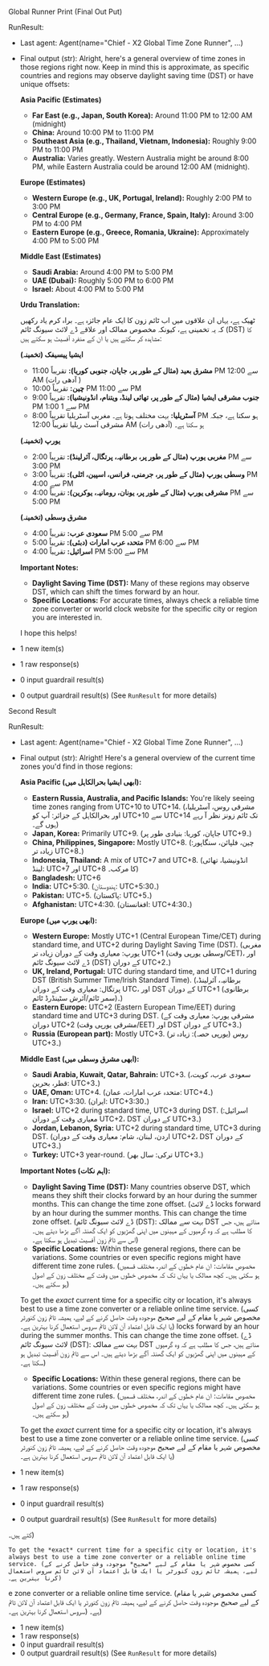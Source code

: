 Global Runner
Print (Final Out Put)

RunResult:
- Last agent: Agent(name="Chief - X2 Global Time Zone Runner", ...)
- Final output (str):
    Alright, here's a general overview of time zones in those regions right now. Keep in mind this is approximate, as specific countries and regions may observe daylight saving time (DST) or have 
unique offsets:

    **Asia Pacific (Estimates)**

    *   **Far East (e.g., Japan, South Korea):** Around 11:00 PM to 12:00 AM (midnight)
    *   **China:** Around 10:00 PM to 11:00 PM
    *   **Southeast Asia (e.g., Thailand, Vietnam, Indonesia):** Roughly 9:00 PM to 11:00 PM      
    *   **Australia:** Varies greatly. Western Australia might be around 8:00 PM, while Eastern Australia could be around 12:00 AM (midnight).

    **Europe (Estimates)**

    *   **Western Europe (e.g., UK, Portugal, Ireland):** Roughly 2:00 PM to 3:00 PM
    *   **Central Europe (e.g., Germany, France, Spain, Italy):** Around 3:00 PM to 4:00 PM       
    *   **Eastern Europe (e.g., Greece, Romania, Ukraine):** Approximately 4:00 PM to 5:00 PM     

    **Middle East (Estimates)**

    *   **Saudi Arabia:** Around 4:00 PM to 5:00 PM
    *   **UAE (Dubai):** Roughly 5:00 PM to 6:00 PM
    *   **Israel:** About 4:00 PM to 5:00 PM

    **Urdu Translation:**

    ٹھیک ہے، یہاں ان علاقوں میں اب ٹائم زون کا ایک عام جائزہ ہے۔ براہ کرم یاد رکھیں کہ یہ تخمینی ہے، کیونکہ مخصوص ممالک اور علاقے ڈے لائٹ سیونگ ٹائم (DST) کا مشاہدہ کر سکتے ہیں یا ان کے منفرد آفسیٹ ہو سکتے ہیں:

    **ایشیا پیسیفک (تخمینہ)**

    *   **مشرق بعید (مثال کے طور پر، جاپان، جنوبی کوریا):** تقریباً 11:00 PM سے 12:00 AM (آدھی رات
)
    *   **چین:** تقریباً 10:00 PM سے 11:00 PM
    *   **جنوب مشرقی ایشیا (مثال کے طور پر، تھائی لینڈ، ویتنام، انڈونیشیا):** تقریباً 9:00 PM سے 1
1:00 PM
    *   **آسٹریلیا:** بہت مختلف ہوتا ہے۔ مغربی آسٹریلیا تقریباً 8:00 PM ہو سکتا ہے، جبکہ مشرقی آسٹ
ریلیا تقریباً 12:00 AM (آدھی رات) ہو سکتا ہے۔

    **یورپ (تخمینہ)**

    *   **مغربی یورپ (مثال کے طور پر، برطانیہ، پرتگال، آئرلینڈ):** تقریباً 2:00 PM سے 3:00 PM     
    *   **وسطی یورپ (مثال کے طور پر، جرمنی، فرانس، اسپین، اٹلی):** تقریباً 3:00 PM سے 4:00 PM     
    *   **مشرقی یورپ (مثال کے طور پر، یونان، رومانیہ، یوکرین):** تقریباً 4:00 PM سے 5:00 PM       

    **مشرق وسطی (تخمینہ)**

    *   **سعودی عرب:** تقریباً 4:00 PM سے 5:00 PM
    *   **متحدہ عرب امارات (دبئی):** تقریباً 5:00 PM سے 6:00 PM
    *   **اسرائیل:** تقریباً 4:00 PM سے 5:00 PM

    **Important Notes:**

    *   **Daylight Saving Time (DST):** Many of these regions may observe DST, which can shift the times forward by an hour.
    *   **Specific Locations:** For accurate times, always check a reliable time zone converter or world clock website for the specific city or region you are interested in.

    I hope this helps!
- 1 new item(s)
- 1 raw response(s)
- 0 input guardrail result(s)
- 0 output guardrail result(s)
(See `RunResult` for more details)

Second Result


RunResult:
- Last agent: Agent(name="Chief - X2 Global Time Zone Runner", ...)
- Final output (str):
    Alright! Here's a general overview of the current time zones you'd find in those regions:

    **Asia Pacific (ابھی ایشیا بحرالکاہل میں):**

    *   **Eastern Russia, Australia, and Pacific Islands:** You're likely seeing time zones ranging from UTC+10 to UTC+14. (مشرقی روس، آسٹریلیا، اور بحرالکاہل کے جزائر: آپ کو UTC+10 سے UTC+14 تک ٹائم زونز نظر آ رہے ہوں گے۔)
    *   **Japan, Korea:** Primarily UTC+9. (جاپان، کوریا: بنیادی طور پر UTC+9۔)
    *   **China, Philippines, Singapore:** Mostly UTC+8. (چین، فلپائن، سنگاپور: زیادہ تر UTC+8۔)  
    *   **Indonesia, Thailand:** A mix of UTC+7 and UTC+8. (انڈونیشیا، تھائی لینڈ: UTC+7 اور UTC+8 کا مرکب۔)
    *   **Bangladesh:** UTC+6
    *   **India:** UTC+5:30. (ہندوستان: UTC+5:30۔)
    *   **Pakistan:** UTC+5. (پاکستان: UTC+5۔)
    *   **Afghanistan:** UTC+4:30. (افغانستان: UTC+4:30۔)

    **Europe (ابھی یورپ میں):**

    *   **Western Europe:** Mostly UTC+1 (Central European Time/CET) during standard time, and UTC+2 during Daylight Saving Time (DST). (مغربی یورپ: معیاری وقت کے دوران زیادہ تر UTC+1 (وسطی یورپی 
وقت/CET)، اور ڈے لائٹ سیونگ ٹائم (DST) کے دوران UTC+2۔)
    *   **UK, Ireland, Portugal:** UTC during standard time, and UTC+1 during DST (British Summer 
Time/Irish Standard Time). (برطانیہ، آئرلینڈ، پرتگال: معیاری وقت کے دوران UTC، اور DST کے دوران UTC+1 (برطانوی سمر ٹائم/آئرش سٹینڈرڈ ٹائم)۔)
    *   **Eastern Europe:** UTC+2 (Eastern European Time/EET) during standard time and UTC+3 during DST. (مشرقی یورپ: معیاری وقت کے دوران UTC+2 (مشرقی یورپی وقت/EET) اور DST کے دوران UTC+3۔)      
    *   **Russia (European part):** Mostly UTC+3. (روس (یورپی حصہ): زیادہ تر UTC+3۔)

    **Middle East (ابھی مشرق وسطی میں):**

    *   **Saudi Arabia, Kuwait, Qatar, Bahrain:** UTC+3. (سعودی عرب، کویت، قطر، بحرین: UTC+3۔)    
    *   **UAE, Oman:** UTC+4. (متحدہ عرب امارات، عمان: UTC+4۔)
    *   **Iran:** UTC+3:30. (ایران: UTC+3:30۔)
    *   **Israel:** UTC+2 during standard time, UTC+3 during DST. (اسرائیل: معیاری وقت کے دوران UTC+2، DST کے دوران UTC+3۔)
    *   **Jordan, Lebanon, Syria:** UTC+2 during standard time, UTC+3 during DST. (اردن، لبنان، شام: معیاری وقت کے دوران UTC+2، DST کے دوران UTC+3۔)
    *   **Turkey:** UTC+3 year-round. (ترکی: سال بھر UTC+3۔)

    **Important Notes (اہم نکات):**

    *   **Daylight Saving Time (DST):** Many countries observe DST, which means they shift their clocks forward by an hour during the summer months. This can change the time zone offset. (ڈے لائٹ 
locks forward by an hour during the summer months. This can change the time zone offset. (ڈے لائٹ 
سیونگ ٹائم (DST): بہت سے ممالک DST مناتے ہیں، جس کا مطلب ہے کہ وہ گرمیوں کے مہینوں میں اپنی گھڑیوں کو ایک گھنٹہ آگے بڑھا دیتے ہیں۔ اس سے ٹائم زون آفسیٹ تبدیل ہو سکتا ہے۔)
    *   **Specific Locations:** Within these general regions, there can be variations. Some countries or even specific regions might have different time zone rules. (مخصوص مقامات: ان عام خطوں کے اندر، مختلف قسمیں ہو سکتی ہیں۔ کچھ ممالک یا یہاں تک کہ مخصوص خطوں میں وقت کے مختلف زون کے اصول ہو سکتے ہیں۔)

    To get the *exact* current time for a specific city or location, it's always best to use a time zone converter or a reliable online time service. (کسی مخصوص شہر یا مقام کے لیے *صحیح* موجودہ وقت حاصل کرنے کے لیے، ہمیشہ ٹائم زون کنورٹر یا ایک قابل اعتماد آن لائن ٹائم سروس استعمال کرنا بہترین ہے۔)
locks forward by an hour during the summer months. This can change the time zone offset. (ڈے لائٹ 
سیونگ ٹائم (DST): بہت سے ممالک DST مناتے ہیں، جس کا مطلب ہے کہ وہ گرمیوں کے مہینوں میں اپنی گھڑیوں کو ایک گھنٹہ آگے بڑھا دیتے ہیں۔ اس سے ٹائم زون آفسیٹ تبدیل ہو سکتا ہے۔)
    *   **Specific Locations:** Within these general regions, there can be variations. Some countries or even specific regions might have different time zone rules. (مخصوص مقامات: ان عام خطوں کے اندر، مختلف قسمیں ہو سکتی ہیں۔ کچھ ممالک یا یہاں تک کہ مخصوص خطوں میں وقت کے مختلف زون کے اصول ہو سکتے ہیں۔)

    To get the *exact* current time for a specific city or location, it's always best to use a time zone converter or a reliable online time service. (کسی مخصوص شہر یا مقام کے لیے *صحیح* موجودہ وقت حاصل کرنے کے لیے، ہمیشہ ٹائم زون کنورٹر یا ایک قابل اعتماد آن لائن ٹائم سروس استعمال کرنا بہترین ہے۔)
- 1 new item(s)
- 1 raw response(s)
- 0 input guardrail result(s)
- 0 output guardrail result(s)
(See `RunResult` for more details)

کتے ہیں۔)

    To get the *exact* current time for a specific city or location, it's always best to use a time zone converter or a reliable online time service. (کسی مخصوص شہر یا مقام کے لیے *صحیح* موجودہ وقت حاصل کرنے کے لیے، ہمیشہ ٹائم زون کنورٹر یا ایک قابل اعتماد آن لائن ٹائم سروس استعمال کرنا بہترین ہے۔)
e zone converter or a reliable online time service. (کسی مخصوص شہر یا مقام کے لیے *صحیح* موجودہ وقت حاصل کرنے کے لیے، ہمیشہ ٹائم زون کنورٹر یا ایک قابل اعتماد آن لائن ٹائم سروس استعمال کرنا بہترین ہے۔)
 ہے۔)
- 1 new item(s)
- 1 raw response(s)
- 0 input guardrail result(s)
- 0 output guardrail result(s)
(See `RunResult` for more details)